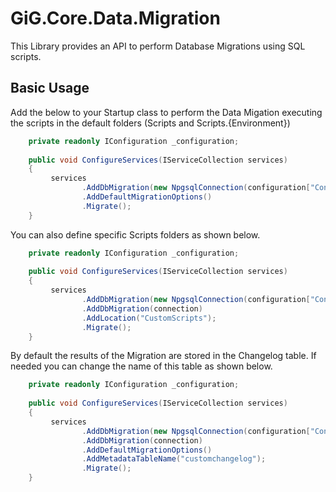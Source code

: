 # GiG.Core.Data.Migration

This Library provides an API to perform Database Migrations using SQL scripts.

## Basic Usage

Add the below to your Startup class to perform the Data Migation executing the scripts in the default folders (Scripts and Scripts.{Environment})
 
```csharp
    private readonly IConfiguration _configuration;
	
	public void ConfigureServices(IServiceCollection services)
	{
		 services
                .AddDbMigration(new NpgsqlConnection(configuration["ConnectionStrings:DefaultConnection"]))
                .AddDefaultMigrationOptions()
                .Migrate();
	}
```

You can also define specific Scripts folders as shown below. 

```csharp
    private readonly IConfiguration _configuration;
	
	public void ConfigureServices(IServiceCollection services)
	{
		 services
                .AddDbMigration(new NpgsqlConnection(configuration["ConnectionStrings:DefaultConnection"]))
                .AddDbMigration(connection)
				.AddLocation("CustomScripts");
                .Migrate();
	}
```

By default the results of the Migration are stored in the Changelog table. If needed you can change the name of this table as shown below.

```csharp
    private readonly IConfiguration _configuration;
	
	public void ConfigureServices(IServiceCollection services)
	{
		 services
                .AddDbMigration(new NpgsqlConnection(configuration["ConnectionStrings:DefaultConnection"]))
                .AddDbMigration(connection)
				.AddDefaultMigrationOptions()
				.AddMetadataTableName("customchangelog");
                .Migrate();
	}
```